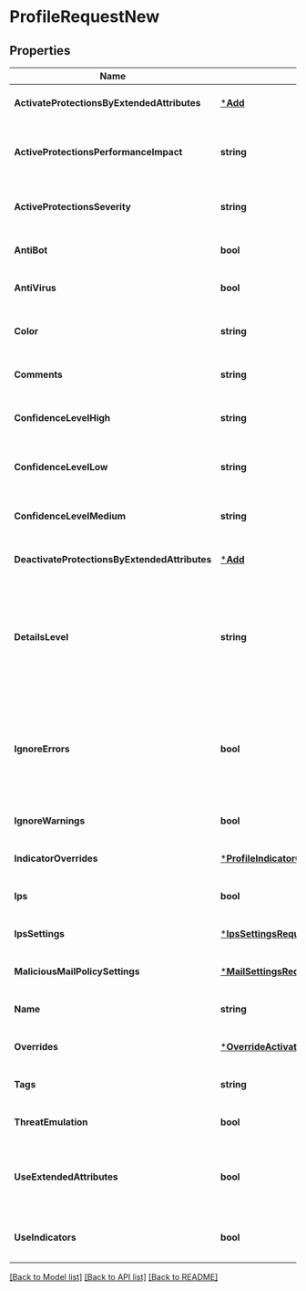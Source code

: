 # ProfileRequestNew

## Properties
Name | Type | Description | Notes
------------ | ------------- | ------------- | -------------
**ActivateProtectionsByExtendedAttributes** | [***Add**](add.md) |  | [optional] [default to null]
**ActiveProtectionsPerformanceImpact** | **string** | Protections with this performance impact only will be activated in the profile. | [optional] [default to null]
**ActiveProtectionsSeverity** | **string** | Protections with this severity only will be activated in the profile. | [optional] [default to null]
**AntiBot** | **bool** | Is Anti-Bot blade activated. | [optional] [default to null]
**AntiVirus** | **bool** | Is Anti-Virus blade activated. | [optional] [default to null]
**Color** | **string** | Color of the object. Should be one of existing colors. | [optional] [default to null]
**Comments** | **string** | Comments string. | [optional] [default to null]
**ConfidenceLevelHigh** | **string** | Action for protections with high confidence level. | [optional] [default to null]
**ConfidenceLevelLow** | **string** | Action for protections with low confidence level. | [optional] [default to null]
**ConfidenceLevelMedium** | **string** | Action for protections with medium confidence level. | [optional] [default to null]
**DeactivateProtectionsByExtendedAttributes** | [***Add**](add.md) |  | [optional] [default to null]
**DetailsLevel** | **string** | The level of detail for some of the fields in the response can vary from showing only the UID value of the object to a fully detailed representation of the object. | [optional] [default to null]
**IgnoreErrors** | **bool** | Apply changes ignoring errors. You won&#39;t be able to publish such a changes. If ignore-warnings flag was omitted - warnings will also be ignored. | [optional] [default to null]
**IgnoreWarnings** | **bool** | Apply changes ignoring warnings. | [optional] [default to null]
**IndicatorOverrides** | [***ProfileIndicatorOverrideRequest**](ProfileIndicatorOverrideRequest.md) |  | [optional] [default to null]
**Ips** | **bool** | Is IPS blade activated. | [optional] [default to null]
**IpsSettings** | [***IpsSettingsRequest**](IpsSettingsRequest.md) |  | [optional] [default to null]
**MaliciousMailPolicySettings** | [***MailSettingsRequestNew**](MailSettingsRequestNew.md) |  | [optional] [default to null]
**Name** | **string** | Object name. Should be unique in the domain. | [default to null]
**Overrides** | [***OverrideActivationByProtectionRequest**](OverrideActivationByProtectionRequest.md) |  | [optional] [default to null]
**Tags** | **string** | Collection of tag identifiers. | [optional] [default to null]
**ThreatEmulation** | **bool** | Is Threat Emulation blade activated. | [optional] [default to null]
**UseExtendedAttributes** | **bool** | Whether to activate/deactivate IPS protections according to the extended attributes. | [optional] [default to null]
**UseIndicators** | **bool** | Indicates whether the profile should make use of indicators. | [optional] [default to null]

[[Back to Model list]](../README.md#documentation-for-models) [[Back to API list]](../README.md#documentation-for-api-endpoints) [[Back to README]](../README.md)


